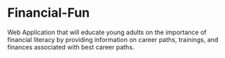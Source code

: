 # Financial-Fun
Web Application that will educate young adults on the importance of financial literacy by providing information on career paths, trainings, and finances associated with best career paths. 
